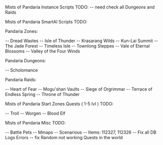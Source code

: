 Mists of Pandaria Instance Scripts TODO:
-- need check all Dungeons and Raids

Mists of Pandaria SmartAI Scripts TODO:

Pandaria Zones:

-- Dread Wastes
-- Isle of Thunder
-- Krasarang Wilds
-- Kun-Lai Summit
-- The Jade Forest
-- Timeless Isle
-- Townlong Steppes
-- Vale of Eternal Blossoms
-- Valley of the Four Winds

Pandaria Dungeons:

-- Scholomance

Pandaria Raids:

-- Heart of Fear
-- Mogu'shan Vaults
-- Siege of Orgrimmar
-- Terrace of Endless Spring
-- Throne of Thunder

Mists of Pandaria Start Zones Quests ( 1-5 lvl ) TODO:

-- Troll
-- Worgen
-- Blood Elf

Mists of Pandaria Misc TODO:

-- Battle Pets
-- Mmaps
-- Scenarious
-- Items: 112327, 112326
-- Fix all DB Logs Errors
-- fix Random not working Quests in the world
